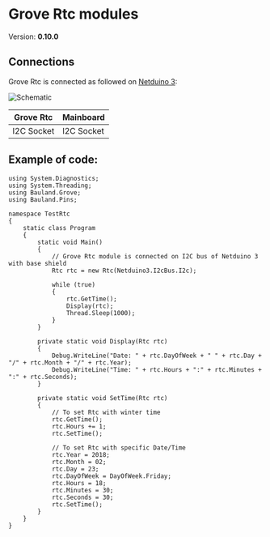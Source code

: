 # Grove Rtc modules
Version: __0.10.0__

## Connections ##
Grove Rtc is connected as followed on [Netduino 3](http://developer.wildernesslabs.co/Netduino/About/):

![Schematic](Rtc-Netduino3-with-base-shield.jpg)

Grove Rtc  | Mainboard
---------------- | ----------
I2C Socket    | I2C Socket 


## Example of code:
```CSharp
using System.Diagnostics;
using System.Threading;
using Bauland.Grove;
using Bauland.Pins;

namespace TestRtc
{
    static class Program
    {
        static void Main()
        {
            // Grove Rtc module is connected on I2C bus of Netduino 3 with base shield
            Rtc rtc = new Rtc(Netduino3.I2cBus.I2c);

            while (true)
            {
                rtc.GetTime();
                Display(rtc);
                Thread.Sleep(1000);
            }
        }

        private static void Display(Rtc rtc)
        {
            Debug.WriteLine("Date: " + rtc.DayOfWeek + " " + rtc.Day + "/" + rtc.Month + "/" + rtc.Year);
            Debug.WriteLine("Time: " + rtc.Hours + ":" + rtc.Minutes + ":" + rtc.Seconds);
        }

        private static void SetTime(Rtc rtc)
        {
            // To set Rtc with winter time
            rtc.GetTime();
            rtc.Hours += 1;
            rtc.SetTime();

            // To set Rtc with specific Date/Time
            rtc.Year = 2018;
            rtc.Month = 02;
            rtc.Day = 23;
            rtc.DayOfWeek = DayOfWeek.Friday;
            rtc.Hours = 18;
            rtc.Minutes = 30;
            rtc.Seconds = 30;
            rtc.SetTime();
        }
    }
}
```
